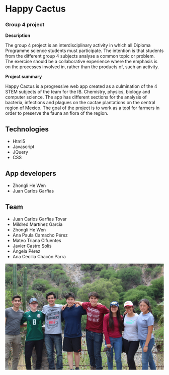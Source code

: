 # **Happy Cactus**
### **Group 4 project**

**Description**

The group 4 project is an interdisciplinary activity in which all Diploma Programme science students must participate. The intention is that students from the different group 4 subjects analyse a common topic or problem. The exercise should be a collaborative experience where the emphasis is on the processes involved in, rather than the products of, such an activity.

**Project summary**

Happy Cactus is a progressive web app created as a culmination of the 4 STEM subjects of the team for the IB. Chemistry, physics, biology and computer science. The app has different sections for the analysis of bacteria, infections and plagues on the cactae plantations on the central region of Mexico. The goal of the project is to work as a tool for farmers in order to preserve the fauna an flora of the region.

## **Technologies**
- Html5
- Javascript
- JQuery
- CSS

## **App developers**
- Zhongli He Wen
- Juan Carlos Garfias

## **Team**
- Juan Carlos Garfias Tovar
- Mildred Martínez García
- Zhongli He Wen
- Ana Paula Camacho Pérez
- Mateo Triana Cifuentes
- Javier Castro Solís
- Ángela Pérez
- Ana Cecilia Chacón Parra

![alt test](img/own/IMG_0884.JPG)
